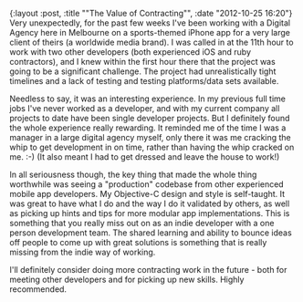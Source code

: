 {:layout :post, :title "\"The Value of Contracting\"", :date "2012-10-25 16:20"}
Very unexpectedly, for the past few weeks I've been working with a Digital Agency here in Melbourne on a sports-themed iPhone app for a very large client of theirs (a worldwide media brand). I was called in at the 11th hour to work with two  other developers (both experienced iOS and ruby contractors), and I knew within the first hour there that the project was going to be a significant challenge. The project had unrealistically tight timelines and a lack of testing and testing platforms/data sets available.

Needless to say, it was an interesting experience. In my previous full time jobs I've never worked as a developer, and with my current company all projects to date have been single developer projects.  But I definitely found the whole experience really rewarding. It reminded me of the time I was a manager in a large digital agency myself, only there it was me cracking the whip to get development in on time, rather than having the whip cracked on me. :-)
(It also meant I had to get dressed and leave the house to work!)

In all seriousness though, the key thing that made the whole thing worthwhile was seeing a "production" codebase from other experienced mobile app developers. My Objective-C design and style is self-taught. It was great to have what I do and the way I do it validated by others, as well as picking up hints and tips for more modular app implementations. This is something that you really miss out on as an indie developer with a one person development team. The shared learning and ability to bounce ideas off people to come up with great solutions is something that is really missing from the indie way of working.

I'll definitely consider doing more contracting work in the future - both for meeting other developers and for picking up new skills. Highly recommended.
